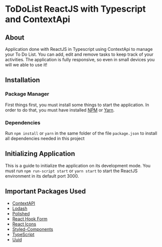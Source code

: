 # ToDoList ReactJS with Typescript and ContextApi

## About

Application done with ReactJS in Typescript using ContextApi to manage your To Do List. You can add, edit and remove tasks to keep track of your activities. The application is fully responsive, so even in small devices you will we able to use it!

## Installation

### Package Manager

First things first, you must install some things to start the application. In order to do that, you must have installed [NPM](https://www.npmjs.com/) or [Yarn](https://classic.yarnpkg.com/en/).

### Dependencies

Run `npm install` or `yarn` in the same folder of the file `package.json` to install all dependencies needed in this project

## Initializing Application

This is a guide to initialize the application on its development mode. You must run `npm run-script start` or `yarn start` to start the ReactJS environment in its default port 3000.

## Important Packages Used

- [ContextAPI](https://pt-br.reactjs.org/docs/context.html)
- [Lodash](https://lodash.com/)
- [Polished](https://polished.js.org/)
- [React Hook Form](https://www.react-hook-form.com/)
- [React Icons](https://react-icons.github.io/react-icons/)
- [Styled-Components](https://styled-components.com/)
- [TypeScript](https://www.typescriptlang.org/)
- [Uuid](https://github.com/uuidjs/uuid#readme)
